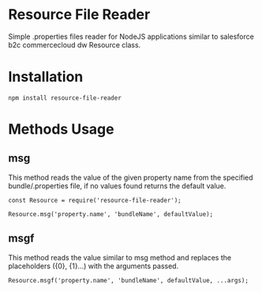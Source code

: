 # Resource File Reader
Simple .properties files reader for NodeJS applications similar to salesforce b2c commercecloud dw Resource class.

# Installation

```
npm install resource-file-reader
```
# Methods Usage

## msg

This method reads the value of the given property name from the specified bundle/.properties file, if no values found returns the default value.
```
const Resource = require('resource-file-reader');

Resource.msg('property.name', 'bundleName', defaultValue);
```

## msgf

This method reads the value similar to msg method and replaces the placeholders ({0}, {1}...) with the arguments passed.
```
Resource.msgf('property.name', 'bundleName', defaultValue, ...args);
```
